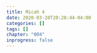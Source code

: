 ```yaml
---
title: Micah 4
date: 2020-03-28T20:28:44-04:00
categories: []
tags: []
chapter: "004"
inprogress: false
---
```


